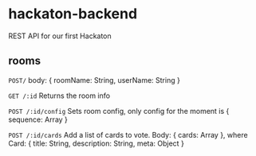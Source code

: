 # hackaton-backend

REST API for our first Hackaton

## rooms

`POST/`
body: { roomName: String, userName: String }

`GET /:id`
Returns the room info

`POST /:id/config`
Sets room config, only config for the moment is { sequence: Array<String> }

`POST /:id/cards`
Add a list of cards to vote. Body: { cards: Array<Card> }, where Card: { title: String, description: String, meta: Object }
